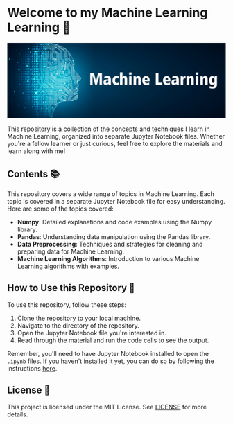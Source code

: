 # Welcome to my Machine Learning Learning 🎉

![ML](./Machine%20Learning/Numpy/pictures/machine-learning-1.jpg)

This repository is a collection of the concepts and techniques I learn in Machine Learning, organized into separate Jupyter Notebook files. Whether you're a fellow learner or just curious, feel free to explore the materials and learn along with me!

## Contents 📚

This repository covers a wide range of topics in Machine Learning. Each topic is covered in a separate Jupyter Notebook file for easy understanding. Here are some of the topics covered:

- **Numpy**: Detailed explanations and code examples using the Numpy library.
- **Pandas**: Understanding data manipulation using the Pandas library.
- **Data Preprocessing**: Techniques and strategies for cleaning and preparing data for Machine Learning.
- **Machine Learning Algorithms**: Introduction to various Machine Learning algorithms with examples.
  
## How to Use this Repository 🚀

To use this repository, follow these steps:

1. Clone the repository to your local machine.
2. Navigate to the directory of the repository.
3. Open the Jupyter Notebook file you're interested in.
4. Read through the material and run the code cells to see the output.

Remember, you'll need to have Jupyter Notebook installed to open the `.ipynb` files. If you haven't installed it yet, you can do so by following the instructions [here](https://jupyter.org/install.html).


## License 📄

This project is licensed under the MIT License. See [LICENSE](LICENSE) for more details.

